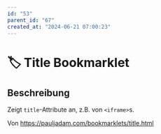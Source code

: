 ```yaml
---
id: "53"
parent_id: "67"
created_at: "2024-06-21 07:00:23"
---
```


# 🏷️ Title Bookmarklet

## Beschreibung

Zeigt `title`-Attribute an, z.B. von `<iframe>`s.

Von <https://pauljadam.com/bookmarklets/title.html>

